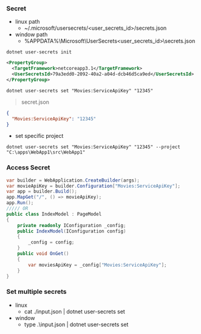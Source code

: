 ### Secret
-  linux path
   - ~/.microsoft/usersecrets/<user_secrets_id>/secrets.json
- window path
   - %APPDATA%\Microsoft\UserSecrets\<user_secrets_id>\secrets.json
```shell
dotnet user-secrets init
```
```xml
<PropertyGroup>
  <TargetFramework>netcoreapp3.1</TargetFramework>
  <UserSecretsId>79a3edd0-2092-40a2-a04d-dcb46d5ca9ed</UserSecretsId>
</PropertyGroup>
```
```shell
dotnet user-secrets set "Movies:ServiceApiKey" "12345"
```
> secret.json
```json
{
  "Movies:ServiceApiKey": "12345"
}
```
- set specific project
```shell
dotnet user-secrets set "Movies:ServiceApiKey" "12345" --project "C:\apps\WebApp1\src\WebApp1"
``` 
### Access Secret
```cs
var builder = WebApplication.CreateBuilder(args);
var movieApiKey = builder.Configuration["Movies:ServiceApiKey"];
var app = builder.Build();
app.MapGet("/", () => movieApiKey);
app.Run();
///// OR
public class IndexModel : PageModel
{
    private readonly IConfiguration _config;
    public IndexModel(IConfiguration config)
    {
        _config = config;
    }
    public void OnGet()
    {
        var moviesApiKey = _config["Movies:ServiceApiKey"];
    }
}
```
### Set multiple secrets
- linux
   - cat ./input.json | dotnet user-secrets set
- window
   - type .\input.json | dotnet user-secrets set
